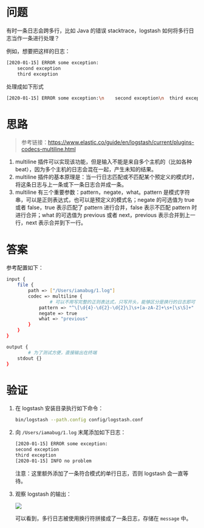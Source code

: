 # 问题

有时一条日志会跨多行，比如 Java 的错误 stacktrace，logstash 如何将多行日志当作一条进行处理？

例如，想要把这样的日志：

```bash
[2020-01-15] ERROR some exception:
	second exception
	third exception
```

处理成如下形式

```bash
[2020-01-15] ERROR some exception:\n	second exception\n	third exception
```

# 思路

> 参考链接：https://www.elastic.co/guide/en/logstash/current/plugins-codecs-multiline.html

1. multiline 插件可以实现该功能，但是输入不能是来自多个主机的（比如各种 beat），因为多个主机的日志会混在一起，产生未知的结果。
2. multiline 插件的基本原理是：当一行日志匹配或不匹配某个预定义的模式时，将这条日志与上一条或下一条日志合并成一条。
3. multiline 有三个重要参数：pattern，negate，what。pattern 是模式字符串，可以是正则表达式，也可以是预定义的模式名；negate 的可选值为 true 或者 false，true 表示匹配了 pattern 进行合并，false 表示不匹配 pattern 时进行合并；what 的可选值为 previous 或者 next，previous 表示合并到上一行，next 表示合并到下一行。

# 答案

参考配置如下：

```bash
input {
    file {
        path => ["/Users/iamabug/1.log"]
        codec => multiline {
        		# 可以不用写完整的正则表达式，只写开头，能够区分是换行的日志即可
            pattern => "^\[\d{4}-\d{2}-\d{2}\]\s+[a-zA-Z]+\s+[\s\S]+"
            negate => true
            what => "previous"
        }
    }
}

output {
		# 为了测试方便，直接输出在终端
    stdout {}
}
```

# 验证

1. 在 logstash 安装目录执行如下命令：

   ```bash
   bin/logstash --path.config config/logstash.conf
   ```
   
2. 向 `/Users/iamabug/1.log` 末尾添加如下日志：

   ```bash
   [2020-01-15] ERROR some exception:
   second exception
   third exception
   [2020-01-15] INFO no problem
   ```

   注意：这里额外添加了一条符合模式的单行日志，否则 logstash 会一直等待。

3. 观察 logstash 的输出：

   ![](https://tva1.sinaimg.cn/large/006tNbRwly1gax9kqnzw8j311p09a0u2.jpg)

   可以看到，多行日志被使用换行符拼接成了一条日志，存储在 `message` 中。
